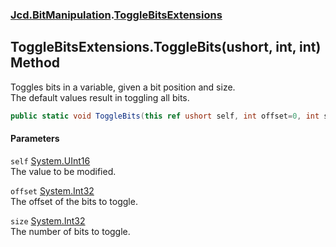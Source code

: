 ### [Jcd.BitManipulation](Jcd_BitManipulation.md 'Jcd.BitManipulation').[ToggleBitsExtensions](Jcd_BitManipulation_ToggleBitsExtensions.md 'Jcd.BitManipulation.ToggleBitsExtensions')
## ToggleBitsExtensions.ToggleBits(ushort, int, int) Method
Toggles bits in a variable, given a bit position and size.   
The default values result in toggling all bits.   
```csharp
public static void ToggleBits(this ref ushort self, int offset=0, int size=16);
```
#### Parameters
<a name='Jcd_BitManipulation_ToggleBitsExtensions_ToggleBits(ushort_int_int)_self'></a>
`self` [System.UInt16](https://docs.microsoft.com/en-us/dotnet/api/System.UInt16 'System.UInt16')  
The value to be modified.
  
<a name='Jcd_BitManipulation_ToggleBitsExtensions_ToggleBits(ushort_int_int)_offset'></a>
`offset` [System.Int32](https://docs.microsoft.com/en-us/dotnet/api/System.Int32 'System.Int32')  
The offset of the bits to toggle.
  
<a name='Jcd_BitManipulation_ToggleBitsExtensions_ToggleBits(ushort_int_int)_size'></a>
`size` [System.Int32](https://docs.microsoft.com/en-us/dotnet/api/System.Int32 'System.Int32')  
The number of bits to toggle.
  
